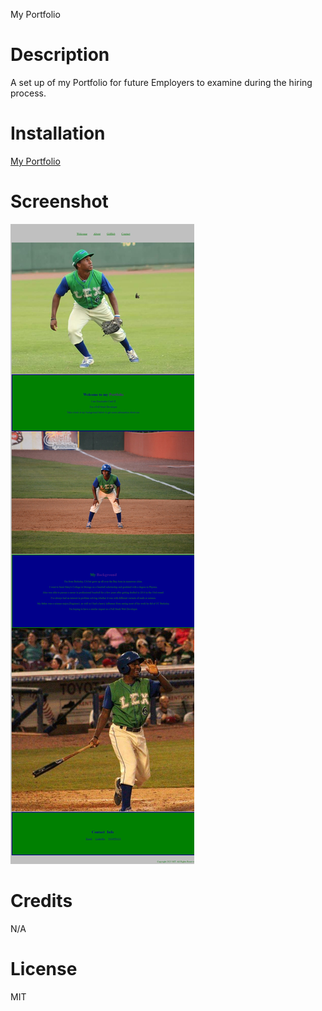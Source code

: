My Portfolio

# Description
A set up of my Portfolio for future Employers to examine during the hiring process.

# Installation 

[My Portfolio](https://donnyandre29.github.io/My_Portfolio/)


# Screenshot 

![Screenshot](img/Web%20capture_17-12-2023_23126_.jpeg)


# Credits
N/A

# License
MIT